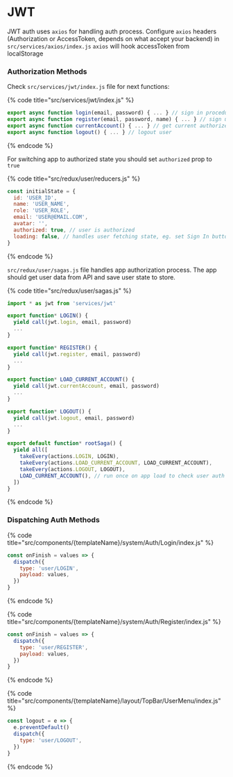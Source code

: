 # JWT

JWT auth uses `axios` for handling auth process. Configure `axios` headers \(Authorization or AccessToken, depends on what accept your backend\) in `src/services/axios/index.js` `axios` will hook accessToken from localStorage

### Authorization Methods

Check `src/services/jwt/index.js`  file for next functions:

{% code title="src/services/jwt/index.js" %}
```javascript
export async function login(email, password) { ... } // sign in procedure
export async function register(email, password, name) { ... } // sign up procedure
export async function currentAccount() { ... } // get current authorized user data
export async function logout() { ... } // logout user
```
{% endcode %}

 For switching app to authorized state you should set `authorized` prop to `true`

{% code title="src/redux/user/reducers.js" %}
```javascript
const initialState = {
  id: 'USER_ID',
  name: 'USER_NAME',
  role: 'USER_ROLE',
  email: 'USER@EMAIL.COM',
  avatar: '',
  authorized: true, // user is authorized
  loading: false, // handles user fetching state, eg. set Sign In button to loading state
}
```
{% endcode %}

`src/redux/user/sagas.js` file handles app authorization process. The app should get user data from  API and save user state to store.

{% code title="src/redux/user/sagas.js" %}
```javascript
import * as jwt from 'services/jwt'

export function* LOGIN() {
  yield call(jwt.login, email, password)
  ...
}

export function* REGISTER() {
  yield call(jwt.register, email, password)
  ...
}

export function* LOAD_CURRENT_ACCOUNT() {
  yield call(jwt.currentAccount, email, password)
  ...
}

export function* LOGOUT() {
  yield call(jwt.logout, email, password)
  ...
}

export default function* rootSaga() {
  yield all([
    takeEvery(actions.LOGIN, LOGIN),
    takeEvery(actions.LOAD_CURRENT_ACCOUNT, LOAD_CURRENT_ACCOUNT),
    takeEvery(actions.LOGOUT, LOGOUT),
    LOAD_CURRENT_ACCOUNT(), // run once on app load to check user auth
  ])
}
```
{% endcode %}

### Dispatching Auth Methods

{% code title="src/components/{templateName}/system/Auth/Login/index.js" %}
```javascript
const onFinish = values => {
  dispatch({
    type: 'user/LOGIN',
    payload: values,
  })
}
```
{% endcode %}

{% code title="src/components/{templateName}/system/Auth/Register/index.js" %}
```javascript
const onFinish = values => {
  dispatch({
    type: 'user/REGISTER',
    payload: values,
  })
}
```
{% endcode %}

{% code title="src/components/{templateName}/layout/TopBar/UserMenu/index.js" %}
```javascript
const logout = e => {
  e.preventDefault()
  dispatch({
    type: 'user/LOGOUT',
  })
}
```
{% endcode %}

